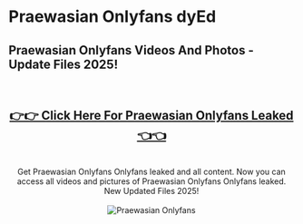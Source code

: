 # Praewasian Onlyfans dyEd

<h2>Praewasian Onlyfans Videos And Photos - Update Files 2025!</h2>
<br>
<div align="center">
<h2><a href="https://213.232.235.80/live/video.php?q=praewasian-onlyfans" rel="nofollow">👉👉 Click Here For Praewasian Onlyfans Leaked 👈👈</a></h2>

<br>
Get Praewasian Onlyfans Onlyfans leaked and all content. Now you can access all videos and pictures of Praewasian Onlyfans Onlyfans leaked. New Updated Files 2025!
<br>
<br>
<a href="https://213.232.235.80/live/video.php?q=praewasian-onlyfans" rel="nofollow" data-target="animated-image.originalLink"><img src="https://i.imgur.com/dJHk4Zq.gif" alt="Praewasian Onlyfans" style="max-width: 100%; display: inline-block;" data-target="animated-image.originalImage"></a>
</div>
<br>